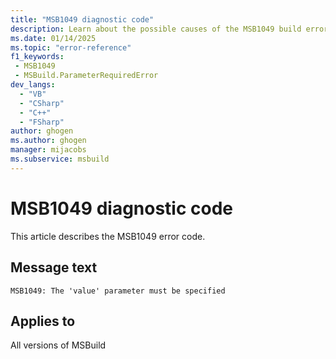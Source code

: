 ```yaml
---
title: "MSB1049 diagnostic code"
description: Learn about the possible causes of the MSB1049 build error, and get troubleshooting tips.
ms.date: 01/14/2025
ms.topic: "error-reference"
f1_keywords:
 - MSB1049
 - MSBuild.ParameterRequiredError
dev_langs:
  - "VB"
  - "CSharp"
  - "C++"
  - "FSharp"
author: ghogen
ms.author: ghogen
manager: mijacobs
ms.subservice: msbuild
---
```


# MSB1049 diagnostic code

<!-- :::ErrorDefinitionDescription::: -->
<!-- :::editable-content name="introDescription"::: -->
This article describes the MSB1049 error code.
<!-- :::editable-content-end::: -->

## Message text

`MSB1049: The 'value' parameter must be specified`

<!-- :::editable-content name="postOutputDescription"::: -->
<!--
{StrBegin="MSBUILD : error MSB1049: "}
-->
<!-- :::editable-content-end::: -->
<!-- :::ErrorDefinitionDescription-end::: -->

## Applies to

All versions of MSBuild
